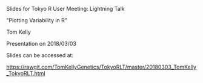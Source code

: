 Slides for Tokyo R User Meeting: Lightning Talk

"Plotting Variability in R"

Tom Kelly

Presentation on 2018/03/03

Slides can be accessed at:

https://rawgit.com/TomKellyGenetics/TokyoRLT/master/20180303_TomKelly_TokyoRLT.html

